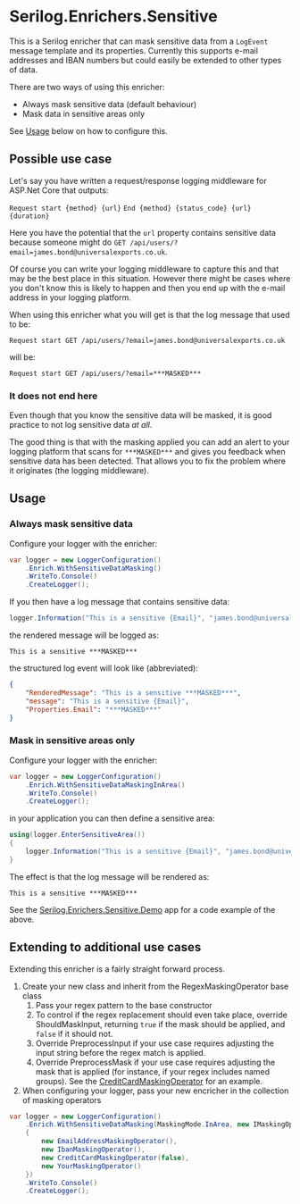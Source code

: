 # Serilog.Enrichers.Sensitive

This is a Serilog enricher that can mask sensitive data from a `LogEvent` message template and its properties. Currently this supports e-mail addresses and IBAN numbers but could easily be extended to other types of data.

There are two ways of using this enricher:

- Always mask sensitive data (default behaviour)
- Mask data in sensitive areas only

See [Usage](#usage) below on how to configure this.

## Possible use case

Let's say you have written a request/response logging middleware for ASP.Net Core that outputs:

`Request start {method} {url}`
`End {method} {status_code} {url} {duration}`

Here you have the potential that the `url` property contains sensitive data because someone might do `GET /api/users/?email=james.bond@universalexports.co.uk`.

Of course you can write your logging middleware to capture this and that may be the best place in this situation. However there might be cases where you don't know this is likely to happen and then you end up with the e-mail address in your logging platform.

When using this enricher what you will get is that the log message that used to be:

`Request start GET /api/users/?email=james.bond@universalexports.co.uk`

will be:

`Request start GET /api/users/?email=***MASKED***`

### It does not end here

Even though that you know the sensitive data will be masked, it is good practice to not log sensitive data *at all*.

The good thing is that with the masking applied you can add an alert to your logging platform that scans for `***MASKED***` and gives you feedback when sensitive data has been detected. That allows you to fix the problem where it originates (the logging middleware).

## Usage

### Always mask sensitive data

Configure your logger with the enricher:

```csharp
var logger = new LoggerConfiguration()
    .Enrich.WithSensitiveDataMasking()
    .WriteTo.Console()
    .CreateLogger();
```

If you then have a log message that contains sensitive data:

```csharp
logger.Information("This is a sensitive {Email}", "james.bond@universalexports.co.uk");
```

the rendered message will be logged as:

`This is a sensitive ***MASKED***`

the structured log event will look like (abbreviated):

```json
{
    "RenderedMessage": "This is a sensitive ***MASKED***",
    "message": "This is a sensitive {Email}",
    "Properties.Email": "***MASKED***"
}
```

### Mask in sensitive areas only

Configure your logger with the enricher:

```csharp
var logger = new LoggerConfiguration()
    .Enrich.WithSensitiveDataMaskingInArea()
    .WriteTo.Console()
    .CreateLogger();
```

in your application you can then define a sensitive area:

```csharp
using(logger.EnterSensitiveArea())
{
    logger.Information("This is a sensitive {Email}", "james.bond@universalexports.co.uk");
}
```

The effect is that the log message will be rendered as:

`This is a sensitive ***MASKED***`

See the [Serilog.Enrichers.Sensitive.Demo](src/Serilog.Enrichers.Sensitive.Demo/Program.cs) app for a code example of the above.

## Extending to additional use cases

Extending this enricher is a fairly straight forward process.

1. Create your new class and inherit from the RegexMaskingOperator base class
    1. Pass your regex pattern to the base constructor
    2. To control if the regex replacement should even take place, override ShouldMaskInput, returning `true` if the mask should be applied, and `false` if it should not.
    3. Override PreprocessInput if your use case requires adjusting the input string before the regex match is applied.
    4. Override PreprocessMask if your use case requires adjusting the mask that is applied (for instance, if your regex includes named groups).  See the [CreditCardMaskingOperator](src/Serilog.Enrichers.Sensitive/CreditCardMaskingOperator.cs) for an example.
2. When configuring your logger, pass your new encricher in the collection of masking operators

```csharp
var logger = new LoggerConfiguration()
    .Enrich.WithSensitiveDataMasking(MaskingMode.InArea, new IMaskingOperator[]
    {
        new EmailAddressMaskingOperator(),
        new IbanMaskingOperator(),
        new CreditCardMaskingOperator(false),
        new YourMaskingOperator()
    })
    .WriteTo.Console()
    .CreateLogger();
```
